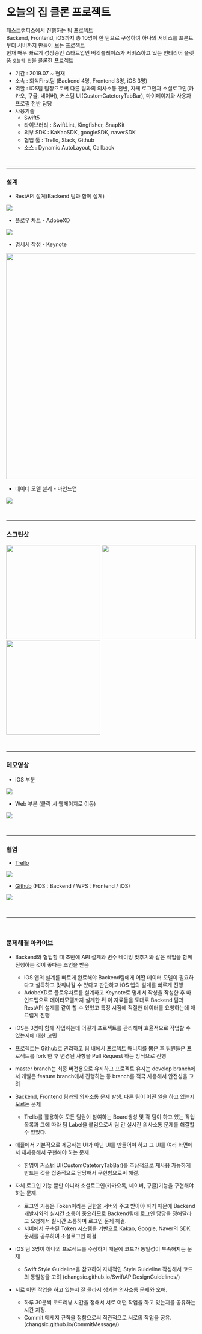# 오늘의 집 클론 프로젝트
패스트캠퍼스에서 진행하는 팀 프로젝트 <br>
Backend, Frontend, iOS까지 총 10명이 한 팀으로 구성하여 하나의 서비스를 프론트부터 서버까지 만들어 보는 프로젝트<br>
현재 매우 빠르게 성장중인 스타트업인 버킷플레이스가 서비스하고 있는 인테리어 플랫폼 `오늘의 집`을 클론한 프로젝트  <br>
* 기간 : 2019.07 ~ 현재
* 소속 : 회식First팀 (Backend 4명, Frontend 3명, iOS 3명)
* 역할 : iOS팀 팀장으로써 다른 팀과의 의사소통 전반, 자체 로그인과 소셜로그인(카카오, 구글, 네이버), 커스텀 UI(CustomCatetoryTabBar), 마이페이지와 사용자 프로필 전반 담당
* 사용기술
  * Swift5
  * 라이브러리 : SwiftLint, Kingfisher, SnapKit
  * 외부 SDK : KaKaoSDK, googleSDK, naverSDK
  * 협업 툴 : Trello, Slack, Github
  * 소스 : Dynamic AutoLayout, Callback

<br>

---

### 설계
* RestAPI 설계(Backend 팀과 함께 설계)

<a href="/assets/design_API.gif" target="_blank"><img src="/assets/design_API.gif"></a>

* 플로우 차트 - AdobeXD

<a href="/images/design/design_adobeXD.gif" target="_blank"><img src="/images/design/design_adobeXD.gif"></a>

* 명세서 작성 - Keynote

<a href="/assets/design_keynote.pdf" target="_blank"><img src="/images/design/design_keynote.gif" width=600></a>

* 데이터 모델 설계 - 마인드맵

<a href="/assets/design_mindmap.pdf" target="_blank"><img src="/assets/design_mindmap.png"></a>

<br>

---

### 스크린샷

<a href="/assets/login.gif" target="_blank"><img src="/assets/login.gif" width="250"></a>
<a href="/assets/home.gif" target="_blank"><img src="/assets/home.gif" width="250"></a>
<a href="/assets/store.gif" target="_blank"><img src="/assets/store.gif" width="250"></a>

<br>

---

### 데모영상
* iOS 부분

<a href="https://youtu.be/gRF4_6vAdzI" target="_blank"><img src="/assets/thumnail.png"></a>

* Web 부분 (클릭 시 웹페이지로 이동)

<a href="http://ohome.co.kr/community" target="_blank"><img src="/assets/demo_webpage.png"></a>

<br>

---

### 협업
* [Trello](https://trello.com/b/AZbLTdbp)

<a href="https://trello.com/b/AZbLTdbp" target="_parent"><img src="/assets/teamwork_trello.png"> </a>

* [Github](https://github.com/final-project-team01) (FDS : Backend / WPS : Frontend / iOS)

<a href="https://github.com/final-project-team01" target="_blank"><img src="/assets/teamwork_github.png"> </a>

<br>

---

<br>

### 문제해결 아카이브
* Backend와 협업할 때 초반에 API 설계와 변수 네이밍 맞추기와 같은 작업을 함께 진행하는 것이 좋다는 조언을 받음
  * iOS 앱의 설계를 빠르게 완료해야 Backend팀에게 어떤 데이터 모델이 필요하다고 설득하고 맞춰나갈 수 있다고 판단하고 iOS 앱의 설계를 빠르게 진행
  * AdobeXD로 플로우차트를 설계하고 Keynote로 명세서 작성을 작성한 후 마인드맵으로 데이터모델까지 설계한 뒤 이 자료들을 토대로 Backend 팀과 RestAPI 설계를 같이 할 수 있었고 특정 시점에 적절한 데이터를 요청하는데 매끄럽게 진행

*  iOS는 3명이 함께 작업하는데 어떻게 프로젝트를 관리해야 효율적으로 작업할 수 있는지에 대한 고민
  * 프로젝트는 Github로 관리하고 팀 내에서 프로젝트 매니저를 뽑은 후 팀원들은 프로젝트를 fork 한 후 변경된 사항을 Pull Request 하는 방식으로 진행
  * master branch는 최종 버전용으로 유지하고 프로젝트 유지는 develop branch에서 개발은 feature branch에서 진행하는 등 branch를 적극 사용해서 안전성을 고려

* Backend, Frontend 팀과의 의사소통 문제 발생. 다른 팀이 어떤 일을 하고 있는지 모르는 문제
  * Trello를 활용하여 모든 팀원이 참여하는 Board생성 및 각 팀이 하고 있는 작업목록과 그에 따라 팀 Label을 붙임으로써 팀 간 실시간 의사소통 문제를 해결할 수 있었다.
* 애플에서 기본적으로 제공하는 UI가 아닌 UI를 만들어야 하고 그 UI를 여러 화면에서 재사용해서 구현해야 하는 문제.
  * 한명이 커스텀 UI(CustomCatetoryTabBar)를 추상적으로 재사용 가능하게 만드는 것을 집중적으로 담당해서 구현함으로써 해결.
* 자체 로그인 기능 뿐만 아니라 소셜로그인(카카오톡, 네이버, 구글)기능을 구현해야 하는 문제.
  * 로그인 기능은 Token이라는 권한을 서버와 주고 받아야 하기 때문에 Backend 개발자와의 실시간 소통이 중요하므로 Backend팀에 로그인 담당을 정해달라고 요청해서 실시간 소통하며 로그인 문제 해결.
  * 서버에서 구축된 Token 시스템을 기반으로 Kakao, Google, Naver의 SDK 문서를 공부하여 소셜로그인 해결.

* iOS 팀 3명이 하나의 프로젝트를 수정하기 때문에 코드가 통일성이 부족해지는 문제
  * Swift Style Guideline을 참고하여 자체적인 Style Guideline 작성해서 코드의 통일성을 고려
  (changsic.github.io/SwiftAPIDesignGuidelines/)

* 서로 어떤 작업을 하고 있는지 잘 몰라서 생기는 의사소통 문제와 오해.
  * 하루 30분씩 코드리뷰 시간을 정해서 서로 어떤 작업을 하고 있는지를 공유하는 시간 지정.
  * Commit 메세지 규칙을 정함으로써 직관적으로 서로의 작업을 공유.(changsic.github.io/CommitMessage/)
